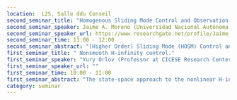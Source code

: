 ```yaml
---
location:  L2S, Salle ddu Conseil
second_seminar_title: "Homogenous Sliding Mode Control and Observation."
second_seminar_speaker: Jaime A. Moreno (Universidad Nacional Autónoma de México (UNAM), Mexico City, Mexico)
second_seminar_speaker_url: https://www.researchgate.net/profile/Jaime_Moreno4
second_seminar_time: 11:00 - 12:00
second_seminar_abstract: "(Higher Order) Sliding Mode (HOSM) Control and Observation algorithms have become fundamental for robust control of uncertain systems, and the field has reached some level of maturity. For second and higher order sliding modes the homogeneity property has played an important role since its introduction by Arie Levant in the last decade: he takes advantage of the strong geometric properties of homogeneous systems to show (qualitatively) the convergence of HOSM algorithms and to obtain precision bounds. In this talk we stress the fact, that this property can be used to construct homogeneous Lyapunov functions for HOSM algorithms. They provide a more quantitative approach to assert stability, precision, convergence time, etc., and they can be used for the design of gains. Homogeneity serves also as a guide for developing new schemes. An overview of classical and new control and observation homogeneous schemes is presented. Some open problems in the field are also discussed."
first_seminar_title: " Nonsmooth H-infinity control."
first_seminar_speaker: "Yury Orlov (Professor at CICESE Research Center)"
first_seminar_speaker_url: ""
first_seminar_time: 10:00 - 11:00
first_seminar_abstract: "The state-space approach to the nonlinear H-infinity  optimization is developed in the nonsmooth setting. Since the Hamilton-Jacobi partial differential equation, associated with the nonlinear L2-gain analysis, may not admit a continuously differentiable solution the present L2-gain analysis follows the line of reasoning where the corresponding Hamilton-Jacobi equation is viewed in the sense of Clarke proximal superdifferentials and it is required to be negative definite, i.e., to be in an inequality (rather than equation) form.  The resulting controller is associated with specific proximal solutions of the Hamilton-Jacobi-Isaacs partial differential inequalities and it is straightforwardly designed while solving the problem locally. The proposed approach is illustrated by applications to (orbital) stabilization of (possibly, underactuated) mechanical systems with dry friction. Recent advances are additonally discussed for adaptive H-infinity control of linear systems with uncertain parameters."
category: seminar
---
```

